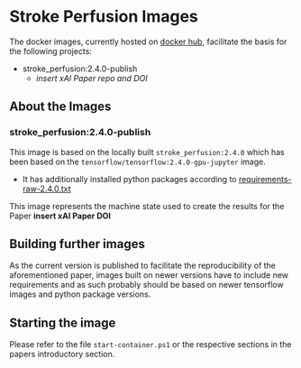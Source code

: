 # Stroke Perfusion Images
The docker images, currently hosted on [docker hub](https://hub.docker.com/repository/docker/nordar/stroke_perfusion/tags), facilitate the basis for the following projects:  
* stroke_perfusion:2.4.0-publish
    * *insert xAI Paper repo and DOI*

## About the Images
### stroke_perfusion:2.4.0-publish
This image is based on the locally built `stroke_perfusion:2.4.0` which has been based on the `tensorflow/tensorflow:2.4.0-gpu-jupyter` image.

* It has additionally installed python packages according to [requirements-raw-2.4.0.txt](2.4.0/requirements-raw-2.4.0.txt)

This image represents the machine state used to create the results for the Paper **insert xAI Paper DOI**

## Building further images
As the current version is published to facilitate the reproducibility of the aforementioned paper, images built on newer versions have to include new requirements and as such probably should be based on newer tensorflow images and python package versions.

## Starting the image
Please refer to the file `start-container.ps1` or the respective sections in the papers introductory section.
